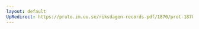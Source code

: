 ```yaml
---
layout: default
UpRedirect: https://pruto.im.uu.se/riksdagen-records-pdf/1870/prot-1870--ak--315/prot-1870--ak--315_029.pdf
---
```


